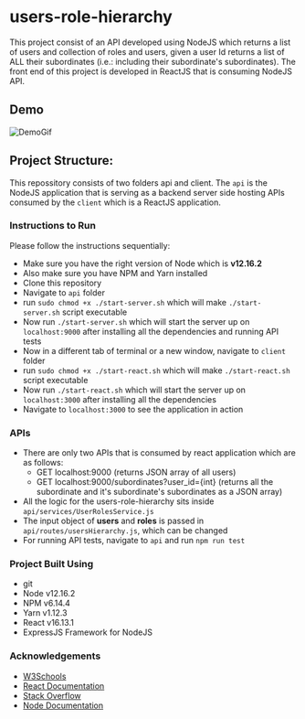 # users-role-hierarchy
This project consist of an API developed using NodeJS which returns a list of users and collection of roles and users, given a user Id returns a list of ALL their subordinates (i.e.: including their subordinate's subordinates). The front end of this project is developed in ReactJS that is consuming NodeJS API.

## Demo

![DemoGif](demo.gif?raw=true "Gif")

## Project Structure:

This repossitory consists of two folders api and client. The `api` is the NodeJS application that is serving as a backend server side hosting APIs consumed by the `client` which is a ReactJS application.

### Instructions to Run

Please follow the instructions sequentially:
- Make sure you have the right version of Node which is **v12.16.2**
- Also make sure you have NPM and Yarn installed
- Clone this repository
- Navigate to `api` folder
- run `sudo chmod +x ./start-server.sh` which will make `./start-server.sh` script executable
- Now run `./start-server.sh` which will start the server up on `localhost:9000` after installing all the dependencies and running API tests
- Now in a different tab of terminal or a new window, navigate to `client` folder
- run `sudo chmod +x ./start-react.sh` which will make `./start-react.sh` script executable
- Now run `./start-react.sh` which will start the server up on `localhost:3000` after installing all the dependencies
- Navigate to `localhost:3000` to see the application in action

### APIs
- There are only two APIs that is consumed by react application which are as follows:
    -   GET localhost:9000 (returns JSON array of all users)
    -   GET localhost:9000/subordinates?user_id={int} (returns all the subordinate and it's subordinate's subordinates as a JSON array)
- All the logic for the users-role-hierarchy sits inside `api/services/UserRolesService.js`
- The input object of **users** and **roles** is passed in `api/routes/usersHierarchy.js`, which can be changed
- For running API tests, navigate to `api` and run `npm run test`

### Project Built Using

- git
- Node v12.16.2
- NPM v6.14.4
- Yarn v1.12.3
- React v16.13.1
- ExpressJS Framework for NodeJS

### Acknowledgements

- [W3Schools](https://www.w3schools.com/)
- [React Documentation](https://reactjs.org/docs/getting-started.html)
- [Stack Overflow](https://stackoverflow.com/)
- [Node Documentation](https://nodejs.org/docs/latest-v12.x/api/)